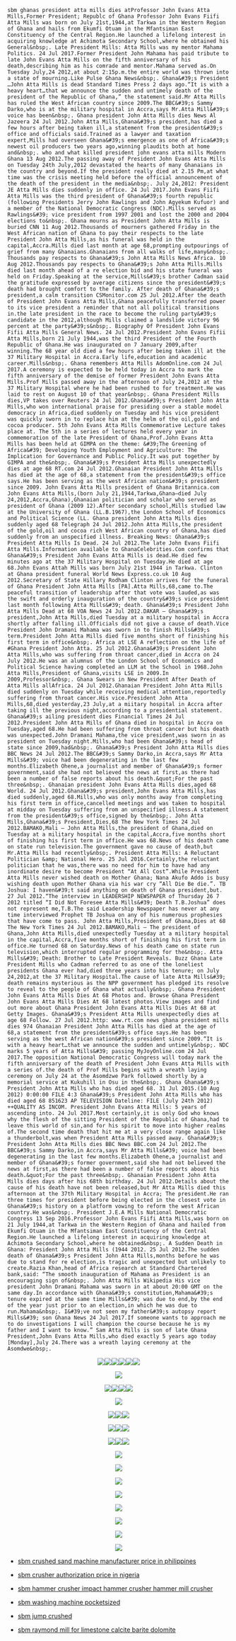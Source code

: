 
```
sbm ghanas president atta mills dies atProfessor John Evans Atta Mills,Former President; Republc of Ghana Professor John Evans Fiifi Atta Mills was born on July 21st,1944,at Tarkwa in the Western Region of Ghana and hails from Ekumfi Otuam in the Mfantsiman East Constituency of the Central Region.He launched a lifelong interest in acquiring knowledge at Achimota Secondary School,where he obtained his General&nbsp;. Late President Mills: Atta Mills was my mentor Mahama Politics. 24 Jul 2017.Former President John Mahama has paid tribute to late John Evans Atta Mills on the fifth anniversary of his death,describing him as his comrade and mentor.Mahama served as.On Tuesday July,24 2012,at about 2:15p.m.the entire world was thrown into a state of mourning.Like Pulse Ghana News&nbsp;. Ghana&#39;s President …John Atta Mills is dead Standard Times Press 2 days ago.“It is with a heavy heart…that we announce the sudden and untimely death of the president of the Republic of Ghana,” the statement said.Mr Atta Mills has ruled the West African country since 2009.The BBC&#39;s Sammy Darko,who is at the military hospital in Accra,says Mr.Atta Mill&#39;s voice has been&nbsp;. Ghana president John Atta Mills dies News Al Jazeera 24 Jul 2012.John Atta Mills,Ghana&#39;s president,has died a few hours after being taken ill,a statement from the president&#39;s office and officials said.Trained as a lawyer and taxation expert,Mills had overseen Ghana&#39;s emergence as one of Africa&#39;s newest oil producers two years ago,winning plaudits both at home and&nbsp;. who and what killed president john evans atta mills Modern Ghana 13 Aug 2012.The passing away of President John Evans Atta Mills on Tuesday 24th July,2012 devastated the hearts of many Ghanaians in the country and beyond.If the president really died at 2.15 Pm,at what time was the crisis meeting held before the official announcement of the death of the president in the media&nbsp;. July 24,2012: President JE Atta Mills dies suddenly in office. 24 Jul 2017.John Evans Fiifi Atta Mills was the third president of Ghana&#39;s fourth republic (following Presidents Jerry John Rawlings and John Agyekum Kufuor) and a member of the National Democratic Congress (NDC).Mills served as Rawlings&#39; vice president from 1997 2001 and lost the 2000 and 2004 elections to&nbsp;. Ghana mourns as President John Atta Mills is buried CNN 11 Aug 2012.Thousands of mourners gathered Friday in the West African nation of Ghana to pay their respects to the late President John Atta Mills,as his funeral was held in the capital,Accra.Mills died last month at age 68,prompting outpourings of grief from many Ghanaians.Ghanaians from all walks of life,many&nbsp;. Thousands pay respects to Ghana&#39;s John Atta Mills News Africa. 10 Aug 2012.Thousands pay respects to Ghana&#39;s John Atta Mills.Mills died last month ahead of a re election bid and his state funeral was held on Friday.Speaking at the service,Mills&#39;s brother Cadman said the gratitude expressed by average citizens since the president&#39;s death had brought comfort to the family. After death of Ghana&#39;s president,a calm transition CSMonitor.com 25 Jul 2012.After the death of President John Evans Atta Mills,Ghana peacefully transferred power to its vice president a reminder that not all political transitions in.the late president in the race to become the ruling party&#39;s candidate in the 2012,although Mills claimed a landslide victory 96 percent at the party&#39;s&nbsp;. Biography Of President John Evans Fifii Atta Mills General News. 24 Jul 2012.President John Evans Fifii Atta Mills,born 21 July 1944,was the third President of the Fourth Republic of Ghana.He was inaugurated on 7 January 2009,after winning.The 68 year old died a few hours after being taken ill at the 37 Military Hospital in Accra.Early life,education and academic career.Mills&nbsp;. Ghana remembers Atta Mills AdomOnline.com 24 Jul 2017.A ceremony is expected to be held today in Accra to mark the fifth anniversary of the demise of former President John Evans Atta Mills.Prof Mills passed away in the afternoon of July 24,2012 at the 37 Military Hospital where he had been rushed to for treatment.He was laid to rest on August 10 of that year&nbsp;. Ghana President Mills dies,VP takes over Reuters 24 Jul 2012.Ghana&#39;s President John Atta Mills,who won international praise for presiding over a stable model democracy in Africa,died suddenly on Tuesday and his vice president was quickly sworn in to replace him at the helm of the oil,gold and cocoa producer. 5th John Evans Atta Mills Commemorative Lecture takes place at. The 5th in a series of lectures held every year in commemoration of the late President of Ghana,Prof.John Evans Atta Mills has been held at GIMPA on the theme: &#39;The Greening of Africa&#39; Developing Youth Employment and Agriculture: The Implication for Governance and Public Policy.It was put together by GIMPA and the&nbsp;. Ghana&#39;s President Atta Mills unexpectedly dies at age 68 RT.com 24 Jul 2012.Ghanaian President John Atta Mills has died at the age of 68,a statement from the president&#39;s office says.He has been serving as the west African nation&#39;s president since 2009. John Evans Atta Mills president of Ghana Britannica.com John Evans Atta Mills,(born July 21,1944,Tarkwa,Ghana—died July 24,2012,Accra,Ghana),Ghanaian politician and scholar who served as president of Ghana (2009 12).After secondary school,Mills studied law at the University of Ghana (LL.B.1967),the London School of Economics and Political Science (LL. Ghana president John Atta Mills dies suddenly aged 68 Telegraph 24 Jul 2012.John Atta Mills,the president of the gold,oil and cocoa rich West African country of Ghana,has died suddenly from an unspecified illness. Breaking News: Ghana&#39;s President Atta Mills Is Dead. 24 Jul 2012.The late John Evans Fiifi Atta Mills.Information available to GhanaCelebrities.Com confirms that Ghana&#39;s President John Evans Atta Mills is dead.He died few minutes ago at the 37 Military Hospital on Tuesday.He died at age 68.John Evans Attah Mills was born July 21st 1944 in Tarkwa. Clinton at Ghana president funeral World News Express.co.uk 10 Aug 2012.Secretary of State Hillary Rodham Clinton arrives for the funeral of Ghana President John Atta Mills [PA].Atta Mills,68,came to.The peaceful transition of leadership after that vote was lauded,as was the swift and orderly inauguration of the country&#39;s vice president last month following Atta Mills&#39; death. Ghana&#39;s President John Atta Mills Dead at 68 VOA News 24 Jul 2012.DAKAR — Ghana&#39;s president,John Atta Mills,died Tuesday at a military hospital in Accra shortly after falling ill.Officials did not give a cause of death.Vice President John Dramani Mahama was sworn in to finish Mills&#39;s term.President John Atta Mills died five months short of finishing his first term in office&nbsp;. Africa at LSE A reflection on the life of #Ghana President John Atta. 25 Jul 2012.Ghana&#39;s President John Atta Mills,who was suffering from throat cancer,died in Accra on 24 July 2012.He was an alumnus of the London School of Economics and Political Science having completed an LLM at the School in 1968.John Atta Mills,President of Ghana,visits LSE in 2009.In 2009,Professor&nbsp;. Ghana Swears in New President After Death of Atta Mills allAfrica. 24 Jul 2012.Ghanaian President John Atta Mills died suddenly on Tuesday while receiving medical attention,reportedly suffering from throat cancer.His vice.President John Atta Mills,68,died yesterday,23 July,at a miitary hospital in Accra after taking ill the previous night,according to a presidential statement. Ghana&#39;s ailing president dies Financial Times 24 Jul 2012.President John Atta Mills of Ghana died in hospital in Accra on Tuesday,aged 68.He had been suffering from throat cancer but his death was unexpected.John Dramani Mahama,the vice president,was sworn in as president on Tuesday night.Mills,who had been Ghana&#39;s head of state since 2009,had&nbsp;. Ghana&#39;s President John Atta Mills dies BBC News 24 Jul 2012.The BBC&#39;s Sammy Darko,in Accra,says Mr Atta Mills&#39; voice had been degenerating in the last few months.Elizabeth Ohene,a journalist and member of Ghana&#39;s former government,said she had not believed the news at first,as there had been a number of false reports about his death.&quot;For the past three&nbsp;. Ghanaian president John Evans Atta Mills dies,aged 68 World. 24 Jul 2012.Ghana&#39;s president,John Evans Atta Mills,has died suddenly,aged 68.Mills,who was only months away from completing his first term in office,cancelled meetings and was taken to hospital at midday on Tuesday suffering from an unspecified illness.A statement from the president&#39;s office,signed by the&nbsp;. John Atta Mills,Ghana&#39;s President,Dies,68 The New York Times 24 Jul 2012.BAMAKO,Mali — John Atta Mills,the president of Ghana,died on Tuesday at a military hospital in the capital,Accra,five months short of finishing his first term in office.He was 68.News of his death came on state run television.The government gave no cause of death,but Mr.Atta Mills had recently&nbsp;. President Atta Mills: A Reluctant Politician &amp; National Hero. 25 Jul 2016.Certainly,the reluctant politician that he was,there was no need for him to have had any inordinate desire to become President “At All Cost”.While President Atta Mills never wished death on Mother Ghana; Nana Akufo Addo is busy wishing death upon Mother Ghana via his war cry “All Die Be die.”. TB Joshua: I haven&#39;t said anything on death of Ghana president,but. 27 Jul 2012.“The interview in LEADERSHIP NEWSPAPER of Thursday 26 7 2012 titled “I Did Not Foresee Atta Mills&#39; Death T.B.Joshua” does not represent me,T.B.The said Leadership Newspaper has never at any time interviewed Prophet TB Joshua on any of his numerous prophesies that have come to pass. John Atta Mills,President of Ghana,Dies at 68 The New York Times 24 Jul 2012.BAMAKO,Mali — The president of Ghana,John Atta Mills,died unexpectedly Tuesday at a military hospital in the capital,Accra,five months short of finishing his first term in office.He turned 68 on Saturday.News of his death came on state run television,which interrupted regular programming for the&nbsp;. Atta Mills&#39; Death: Brother to Late President Reveals. Buzz Ghana Late President Mills who Cadman referred to as one of the loneliest presidents Ghana ever had,died three years into his tenure; on July 24,2012,at the 37 Military Hospital.The cause of late Atta Mills&#39; death remains mysterious as the NPP government has pledged its resolve to reveal to the people of Ghana what actually&nbsp;. Ghana President John Evans Atta Mills Dies At 68 Photos and. Browse Ghana President John Evans Atta Mills Dies At 68 latest photos.View images and find out more about Ghana President John Evans Atta Mills Dies At 68 at Getty Images. Ghana&#39;s President Atta Mills unexpectedly dies at age 68 Follow. 27 Jul 2012.http: www.rt.com news ghana president mills dies 974 Ghanaian President John Atta Mills has died at the age of 68,a statement from the president&#39;s office says.He has been serving as the west African nation&#39;s president since 2009.“It is with a heavy heart…that we announce the sudden and untimely&nbsp;. NDC marks 5 years of Atta Mills&#39; passing MyJoyOnline.com 24 Jul 2017.The opposition National Democratic Congress will today mark the fifth anniversary of the death of President John Evans Atta Mills with a series of.the death of Prof Mills begins with a wreath laying ceremony on July 24 at the Asomdzwe Park followed shortly by a memorial service at Kukuhill in Osu in the&nbsp;. Ghana Ghana&#39;s President John Atta Mills who has died aged 68. 31 Jul 2015.(10 Aug 2012) 0:00:00 FILE 4:3 Ghana&#39;s President John Atta Mills who has died aged 68 851623 AP TELEVISION Dateline: FILE (July 24th 2012) ++QUALITY AS INCOM. President John Evans Atta Mills: 5 years of ascending into. 24 Jul 2017.Most certainly,it is only God who knows why the flesh of the sitting President of the Republic of Ghana,had to leave this world of sin,and for his spirit to move into higher realms of.The second time death that hit me at a very close range again like a thunderbolt,was when President Atta Mills passed away. Ghana&#39;s President John Atta Mills dies BBC News BBC.com 24 Jul 2012.The BBC&#39;s Sammy Darko,in Accra,says Mr Atta Mills&#39; voice had been degenerating in the last few months.Elizabeth Ohene,a journalist and member of Ghana&#39;s former government,said she had not believed the news at first,as there had been a number of false reports about his death.&quot;For the past three&nbsp;. Ghanaian President John Atta Mills dies days after his 68th birthday. 24 Jul 2012.Details about the cause of his death have not been released,but Mr Atta Mills died this afternoon at the 37th Military Hospital in Accra; The president.He ran three times for president before being elected in the closest vote in Ghana&#39;s history on a platform vowing to reform the west African country.He was&nbsp;. President J.E.A Mills National Democratic Congress 13 Sep 2016.Professor John Evans Fiifi Atta Mills,was born on 21 July 1944,at Tarkwa in the Western Region of Ghana and hailed from Ekumfi Otuam in the Mfantsiman East Constituency of the Central Region.He launched a lifelong interest in acquiring knowledge at Achimota Secondary School,where he obtained&nbsp;. A Sudden Death in Ghana: President John Atta Mills (1944 2012. 25 Jul 2012.The sudden death of Ghana&#39;s President John Atta Mills,months before he was due to stand for re election,is tragic and unexpected but unlikely to create.Razia Khan,head of Africa research at Standard Chartered bank,said: “The smooth inauguration of Mahama as President is an encouraging sign of&nbsp;. John Atta Mills Wikipedia His vice president John Dramani Mahama was sworn in at about 20:00 GMT on the same day.In accordance with Ghana&#39;s constitution,Mahama&#39;s tenure expired at the same time Mills&#39; was due to end,by the end of the year just prior to an election,in which he was due to run.Mahama&nbsp;. I&#39;ve not seen my father&#39;s autopsy report Mills&#39; son Ghana News 24 Jul 2017.If someone wants to approach me to do investigations I will champion the course because he is my father and I want to know.” Sam Atta Mills is son of late Ghana President,John Evans Atta Mills,who died exactly 5 years ago today [Monday],July 24.There was a wreath laying ceremony at the Asomdwe&nbsp;. 
```

<div align="center">
  
<a rel="nofollow" href="https://m.shibang-china.com?f=github&k=sbm+ghanas+president+atta+mills+dies+at"><img src="https://static.shibang-china.com/en/l.png"></a><img src="https://static.shibang-china.com/en/hw.png"><a rel="nofollow" href="https://m.shibang-china.com/product/?f=github&k=sbm+ghanas+president+atta+mills+dies+at"><img src="https://static.shibang-china.com/en/p.png"></a><a rel="nofollow" href="https://m.shibang-china.com/cases/?f=github&k=sbm+ghanas+president+atta+mills+dies+at"><img src="https://static.shibang-china.com/en/c.png"></a><a rel="nofollow" href="https://m.shibang-china.com/news/?f=github&k=sbm+ghanas+president+atta+mills+dies+at"><img src="https://static.shibang-china.com/en/n.png"></a><a rel="nofollow" href="https://m.shibang-china.com?f=github&k=sbm+ghanas+president+atta+mills+dies+at"><img src="https://static.shibang-china.com/en/m.png"></a>

<a rel="nofollow" href="https://m.shibang-china.com/product/?f=github&k=sbm+ghanas+president+atta+mills+dies+at"><img src="https://static.shibang-china.com/en/b.jpg"></a>
  
<a rel="nofollow" href="https://m.shibang-china.com/solution-aggregate.html?f=github&k=sbm+ghanas+president+atta+mills+dies+at"><img src="https://static.shibang-china.com/en/a.jpg"></a><a rel="nofollow" href="https://m.shibang-china.com/solution-mine.html?f=github&k=sbm+ghanas+president+atta+mills+dies+at"><img src="https://static.shibang-china.com/en/m.jpg"></a><a rel="nofollow" href="https://m.shibang-china.com/solution-mill.html?f=github&k=sbm+ghanas+president+atta+mills+dies+at"><img src="https://static.shibang-china.com/en/g.jpg"></a><a rel="nofollow" href="https://m.shibang-china.com/solution-epc.html?f=github&k=sbm+ghanas+president+atta+mills+dies+at"><img src="https://static.shibang-china.com/en/e.jpg"></a>

<a rel="nofollow" href="https://m.shibang-china.com/product/?f=github&k=sbm+ghanas+president+atta+mills+dies+at"><img src="https://static.shibang-china.com/en/a-p.png"></a>

<a rel="nofollow" href="https://m.shibang-china.com/product/crusher/c6x.html?f=github&k=sbm+ghanas+president+atta+mills+dies+at"><img src="https://static.shibang-china.com/en/j.jpg"></a><a rel="nofollow" href="https://m.shibang-china.com/product/crusher/ci5x.html?f=github&k=sbm+ghanas+president+atta+mills+dies+at"><img src="https://static.shibang-china.com/en/i.jpg"></a><a rel="nofollow" href="https://m.shibang-china.com/product/crusher/hst.html?f=github&k=sbm+ghanas+president+atta+mills+dies+at"><img src="https://static.shibang-china.com/en/c.jpg"></a>

<a rel="nofollow" href="https://m.shibang-china.com/product/mill/mtw.html?f=github&k=sbm+ghanas+president+atta+mills+dies+at"><img src="https://static.shibang-china.com/en/mtw.jpg"></a><a rel="nofollow" href="https://m.shibang-china.com/product/mill/scm.html?f=github&k=sbm+ghanas+president+atta+mills+dies+at"><img src="https://static.shibang-china.com/en/scm.jpg"></a><a rel="nofollow" href="https://m.shibang-china.com/product/mill/lm.html?f=github&k=sbm+ghanas+president+atta+mills+dies+at"><img src="https://static.shibang-china.com/en/lm.jpg"></a>

<a rel="nofollow" href="https://m.shibang-china.com/product/sand/vsi6x.html?f=github&k=sbm+ghanas+president+atta+mills+dies+at"><img src="https://static.shibang-china.com/en/6x.jpg"></a><a rel="nofollow" href="https://m.shibang-china.com/product/sand/vu.html?f=github&k=sbm+ghanas+president+atta+mills+dies+at"><img src="https://static.shibang-china.com/en/vu.jpg"></a><a rel="nofollow" href="https://m.shibang-china.com/product/mobile/klun.html?f=github&k=sbm+ghanas+president+atta+mills+dies+at"><img src="https://static.shibang-china.com/en/k.jpg"></a>

<a rel="nofollow" href="https://m.shibang-china.com/cases/?f=github&k=sbm+ghanas+president+atta+mills+dies+at"><img src="https://static.shibang-china.com/en/case.png"></a>

<a rel="nofollow" href="https://m.shibang-china.com/cases/aggregate/202.html?f=github&k=sbm+ghanas+president+atta+mills+dies+at"><img src="https://static.shibang-china.com/en/c-1.jpg"></a>

<a rel="nofollow" href="https://m.shibang-china.com/cases/aggregate/203.html?f=github&k=sbm+ghanas+president+atta+mills+dies+at"><img src="https://static.shibang-china.com/en/c-2.jpg"></a>

<a rel="nofollow" href="https://m.shibang-china.com/cases/mill/123.html?f=github&k=sbm+ghanas+president+atta+mills+dies+at"><img src="https://static.shibang-china.com/en/c-3.jpg"></a>

<a rel="nofollow" href="https://m.shibang-china.com/contact_us.html?f=github&k=sbm+ghanas+president+atta+mills+dies+at"><img src="https://static.shibang-china.com/en/contact.png"></a>

<a rel="nofollow" href="https://swt.shibang-china.com/?f=github&k=sbm+ghanas+president+atta+mills+dies+at"><img src="https://static.shibang-china.com/en/chat.png"></a>

<a rel="nofollow" href="https://whatsapp.shibangsoft.com/WhatsApp.php?f=github&k=sbm+ghanas+president+atta+mills+dies+at"><img src="https://static.shibang-china.com/en/whatsapp.png"></a>

<a rel="nofollow" href="https://m.shibang-china.com/?f=github&k=sbm+ghanas+president+atta+mills+dies+at"><img src="https://static.shibang-china.com/en/website.png"></a>

</div>


* [sbm crushed sand machine manufacturer price in philippines](sbm%20crushed%20sand%20machine%20manufacturer%20price%20in%20philippines.md)

* [sbm crusher authorization price in nigeria](sbm%20crusher%20authorization%20price%20in%20nigeria.md)

* [sbm hammer crusher impact hammer crusher hammer mill crusher](sbm%20hammer%20crusher%20impact%20hammer%20crusher%20hammer%20mill%20crusher.md)

* [sbm washing machine pocketsized](sbm%20washing%20machine%20pocketsized.md)

* [sbm jump crushed](sbm%20jump%20crushed.md)

* [sbm raymond mill for limestone calcite barite dolomite](sbm%20raymond%20mill%20for%20limestone%20calcite%20barite%20dolomite.md)